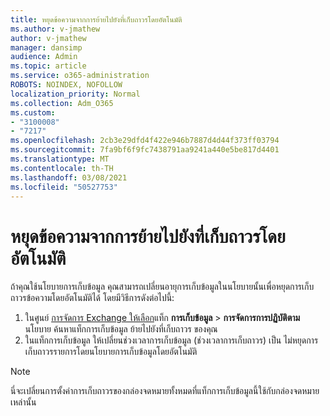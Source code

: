 ```yaml
---
title: หยุดข้อความจากการย้ายไปยังที่เก็บถาวรโดยอัตโนมัติ
ms.author: v-jmathew
author: v-jmathew
manager: dansimp
audience: Admin
ms.topic: article
ms.service: o365-administration
ROBOTS: NOINDEX, NOFOLLOW
localization_priority: Normal
ms.collection: Adm_O365
ms.custom:
- "3100008"
- "7217"
ms.openlocfilehash: 2cb3e29dfd4f422e946b7887d4d44f373ff03794
ms.sourcegitcommit: 7fa9bf6f9fc7438791aa9241a440e5be817d4401
ms.translationtype: MT
ms.contentlocale: th-TH
ms.lasthandoff: 03/08/2021
ms.locfileid: "50527753"
---
```

# <a name="stop-messages-from-moving-to-the-archive-automatically"></a>หยุดข้อความจากการย้ายไปยังที่เก็บถาวรโดยอัตโนมัติ

ถ้าคุณใช้นโยบายการเก็บข้อมูล คุณสามารถเปลี่ยนอายุการเก็บข้อมูลในนโยบายนั้นเพื่อหยุดการเก็บถาวรข้อความโดยอัตโนมัติได้ โดยมีวิธีการดังต่อไปนี้:

1. ในศูนย์ [การจัดการ Exchange ให้เลือก](https://go.microsoft.com/fwlink/?linkid=2059104)แท็ก **การเก็บข้อมูล**  >  **การจัดการการปฏิบัติตาม** นโยบาย ค้นหาแท็กการเก็บข้อมูล ย้ายไปยังที่เก็บถาวร ของคุณ
2. ในแท็กการเก็บข้อมูล ให้เปลี่ยนช่วงเวลาการเก็บข้อมูล (ช่วงเวลาการเก็บถาวร) เป็น ไม่หยุดการเก็บถาวรรายการโดยนโยบายการเก็บข้อมูลโดยอัตโนมัติ

> [!NOTE]
> นี่จะเปลี่ยนการตั้งค่าการเก็บถาวรของกล่องจดหมายทั้งหมดที่แท็กการเก็บข้อมูลนี้ใช้กับกล่องจดหมายเหล่านั้น
